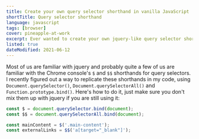 ```yaml
---
title: Create your own query selector shorthand in vanilla JavaScript
shortTitle: Query selector shorthand
language: javascript
tags: [browser]
cover: pineapple-at-work
excerpt: Ever wanted to create your own jquery-like query selector shorthand? Here's how!
listed: true
dateModified: 2021-06-12
---
```


Most of us are familiar with jquery and probably quite a few of us are familiar with the Chrome console's `$` and `$$` shorthands for query selectors. I recently figured out a way to replicate these shorthands in my code, using `Document.querySelector()`, `Document.querySelectorAll()` and `Function.prototype.bind()`. Here's how to do it, just make sure you don't mix them up with jquery if you are still using it:

```js
const $ = document.querySelector.bind(document);
const $$ = document.querySelectorAll.bind(document);

const mainContent = $('.main-content');
const externalLinks = $$('a[target="_blank"]');
```
